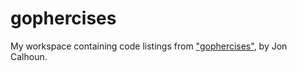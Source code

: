 # gophercises

My workspace containing code listings from ["gophercises"](https://gophercises.com/), by Jon Calhoun.
